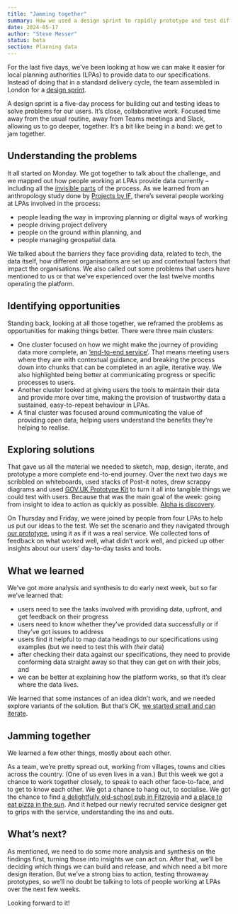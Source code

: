 ```yaml
---
title: "Jamming together"
summary: How we used a design sprint to rapidly prototype and test different solutions to problems faced by data providers.
date: 2024-05-17
author: "Steve Messer"
status: beta
section: Planning data
---
```


For the last five days, we’ve been looking at how we can make it easier for local planning authorities (LPAs) to provide data to our specifications. Instead of doing that in a standard delivery cycle, the team assembled in London for a [design sprint](https://www.gv.com/sprint/). 

A design sprint is a five-day process for building out and testing ideas to solve problems for our users. It’s close, collaborative work. Focused time away from the usual routine, away from Teams meetings and Slack, allowing us to go deeper, together. It’s a bit like being in a band: we get to jam together. 

## Understanding the problems

It all started on Monday. We got together to talk about the challenge, and we mapped out how people working at LPAs provide data currently – including all the [invisible parts](https://good.services/blog/the-problem-of-invisible-services) of the process. As we learned from an anthropology study done by [Projects by IF](https://www.projectsbyif.com/), there’s several people working at LPAs involved in the process:

- people leading the way in improving planning or digital ways of working
- people driving project delivery
- people on the ground within planning, and
- people managing geospatial data.

We talked about the barriers they face providing data, related to tech, the data itself, how different organisations are set up and contextual factors that impact the organisations. We also called out some problems that users have mentioned to us or that we’ve experienced over the last twelve months operating the platform.

## Identifying opportunities

Standing back, looking at all those together, we reframed the problems as opportunities for making things better. There were three main clusters:

- One cluster focused on how we might make the journey of providing data more complete, an [‘end-to-end service’](https://www.gov.uk/service-manual/design/introduction-designing-government-services#the-characteristics-of-a-good-government-service). That means meeting users where they are with contextual guidance, and breaking the process down into chunks that can be completed in an agile, iterative way. We also highlighted being better at communicating progress or specific processes to users.
- Another cluster looked at giving users the tools to maintain their data and provide more over time, making the provision of trustworthy data a sustained, easy-to-repeat behaviour in LPAs. 
- A final cluster was focused around communicating the value of providing open data, helping users understand the benefits they’re helping to realise.

## Exploring solutions

That gave us all the material we needed to sketch, map, design, iterate, and prototype a more complete end-to-end journey. Over the next two days we scribbled on whiteboards, used stacks of Post-it notes, drew scrappy diagrams and used [GOV.‌UK Prototype Kit](https://prototype-kit.service.gov.uk/docs/) to turn it all into tangible things we could test with users. Because that was the main goal of the week: going from insight to idea to action as quickly as possible. [Alpha is discovery](https://visitmy.website/2022/04/09/alpha-is-discovery/).

On Thursday and Friday, we were joined by people from four LPAs to help us put our ideas to the test. We set the scenario and they navigated through [our prototype](https://github.com/digital-land/provider-design-sprint), using it as if it was a real service. We collected tons of feedback on what worked well, what didn’t work well, and picked up other insights about our users’ day-to-day tasks and tools. 

## What we learned

We’ve got more analysis and synthesis to do early next week, but so far we’ve learned that:

- users need to see the tasks involved with providing data, upfront, and get feedback on their progress
- users need to know whether they’ve provided data successfully or if they’ve got issues to address
- users find it helpful to map data headings to our specifications using examples (but we need to test this with _their_ data)
- after checking their data against our specifications, they need to provide conforming data straight away so that they can get on with their jobs, and
- we can be better at explaining how the platform works, so that it’s clear where the data lives.

We learned that some instances of an idea didn’t work, and we needed explore variants of the solution. But that’s OK, [we started small and can iterate](https://public.digital/pd-insights/blog/2018/10/internet-era-ways-of-working#:~:text=Don%E2%80%99t%20fixate%20on%20one%20potential%20solution%20to%20a%20problem).

## Jamming together

We learned a few other things, mostly about each other. 

As a team, we’re pretty spread out, working from villages, towns and cities across the country. (One of us even lives in a van.) But this week we got a chance to work together closely, to speak to each other face-to-face, and to get to know each other. We got a chance to hang out, to socialise. We got the chance to find [a delightfully old-school pub in Fitzrovia](https://www.openstreetmap.org/way/659258969) and [a place to eat pizza in the sun](https://www.openstreetmap.org/node/553311934). And it helped our newly recruited service designer get to grips with the service, understanding the ins and outs.

## What’s next?

As mentioned, we need to do some more analysis and synthesis on the findings first, turning those into insights we can act on. After that, we’ll be deciding which things we can build and release, and which need a bit more design iteration. But we’ve a strong bias to action, testing throwaway prototypes, so we’ll no doubt be talking to lots of people working at LPAs over the next few weeks. 

Looking forward to it!